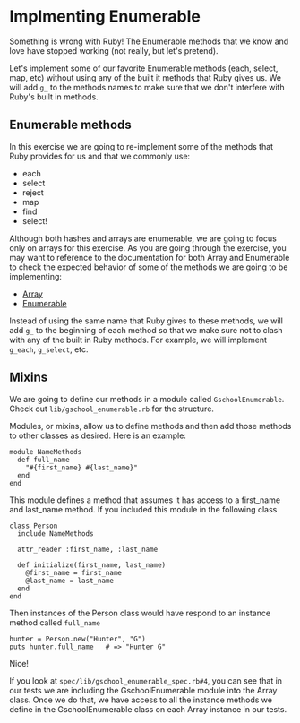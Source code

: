 # Implmenting Enumerable

Something is wrong with Ruby! The Enumerable methods that we know and love have
stopped working (not really, but let's pretend).

Let's implement some of our favorite Enumerable methods (each, select, map, etc) without using any of
the built it methods that Ruby gives us. We will add `g_` to the methods names
to make sure that we don't interfere with Ruby's built in methods.

## Enumerable methods

In this exercise we are going to re-implement some of the methods that Ruby
provides for us and that we commonly use:

- each
- select
- reject
- map
- find
- select!

Although both hashes and arrays are enumerable, we are going to focus only on
arrays for this exercise. As you are going through the exercise, you may want
to reference to the documentation for both Array and Enumerable to check
the expected behavior of some of the methods we are going to be implementing:

- [Array](http://www.ruby-doc.org/core-2.1.2/Array.html)
- [Enumerable](http://www.ruby-doc.org/core-2.1.2/Enumerable.html)

Instead of using the same name that Ruby gives to these methods, we will add `g_`
to the beginning of each method so that we make sure not to clash with any of the
built in Ruby methods. For example, we will implement `g_each`, `g_select`, etc.

## Mixins

We are going to define our methods in a module called `GschoolEnumerable`. Check out
`lib/gschool_enumerable.rb` for the structure.

Modules, or mixins, allow us to define methods and then add those methods to other
classes as desired. Here is an example:

    module NameMethods
      def full_name
        "#{first_name} #{last_name}"
      end
    end

This module defines a method that assumes it has access to a first_name and
last_name method. If you included this module in the following class

    class Person
      include NameMethods

      attr_reader :first_name, :last_name

      def initialize(first_name, last_name)
        @first_name = first_name
        @last_name = last_name
      end
    end

Then instances of the Person class would have respond to an instance method called
`full_name`

    hunter = Person.new("Hunter", "G")
    puts hunter.full_name   # => "Hunter G"

Nice!

If you look at `spec/lib/gschool_enumerable_spec.rb#4`, you can see that in our
tests we are including the GschoolEnumerable module into the Array class. Once
we do that, we have access to all the instance methods we define in the
GschoolEnumerable class on each Array instance in our tests.

